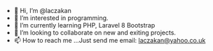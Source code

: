 - 👋 Hi, I’m @laczakan
- 👀 I’m interested in programming.
- 🌱 I’m currently learning PHP, Laravel 8 Bootstrap
- 💞️ I’m looking to collaborate on new and exiting projects.
- 📫 How to reach me ...Just send me email: laczakan@yahoo.co.uk

<!---
laczakan/laczakan is a ✨ special ✨ repository because its `README.md` (this file) appears on your GitHub profile.
You can click the Preview link to take a look at your changes.
--->
